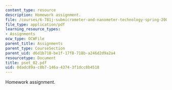 ```yaml
---
content_type: resource
description: Homework assignment.
file: /courses/6-781j-submicrometer-and-nanometer-technology-spring-2006/0dadc89ac8b7146a43743f1dcc8b4518_pset_02.pdf
file_type: application/pdf
learning_resource_types:
- Assignments
ocw_type: OCWFile
parent_title: Assignments
parent_type: CourseSection
parent_uid: d6d1b710-be1f-17f8-718b-a246d2d9a2a4
resourcetype: Document
title: pset_02.pdf
uid: 0dadc89a-c8b7-146a-4374-3f1dcc8b4518
---
```

Homework assignment.

